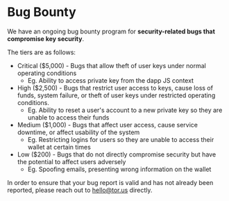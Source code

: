 # Bug Bounty

We have an ongoing bug bounty program for **security-related bugs that compromise key security**.

The tiers are as follows:

* Critical \($5,000\) - Bugs that allow theft of user keys under normal operating conditions
  * Eg. Ability to access private key from the dapp JS context
* High \($2,500\) - Bugs that restrict user access to keys, cause loss of funds, system failure, or theft of user keys under restricted operating conditions.
  * Eg. Ability to reset a user's account to a new private key so they are unable to access their funds
* Medium \($1,000\) - Bugs that affect user access, cause service downtime, or affect usability of the system
  * Eg. Restricting logins for users so they are unable to access their wallet at certain times
* Low \($200\) - Bugs that do not directly compromise security but have the potential to affect users adversely
  * Eg. Spoofing emails, presenting wrong information on the wallet

In order to ensure that your bug report is valid and has not already been reported, please reach out to hello@tor.us directly. 

